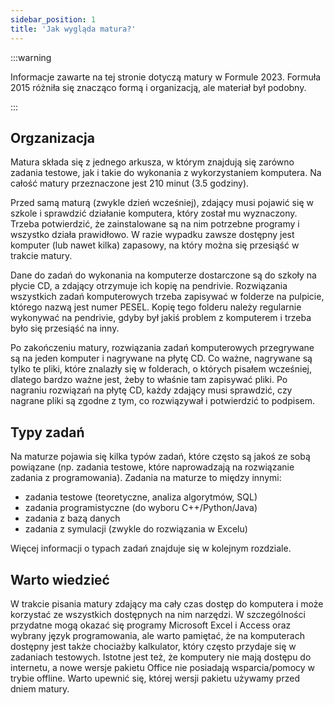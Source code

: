 ```yaml
---
sidebar_position: 1
title: 'Jak wygląda matura?'
---
```


:::warning

Informacje zawarte na tej stronie dotyczą matury w Formule 2023. Formuła 2015
różniła się znacząco formą i organizacją, ale materiał był podobny.

:::

## Orgzanizacja

Matura składa się z jednego arkusza, w którym znajdują się zarówno zadania
testowe, jak i takie do wykonania z wykorzystaniem komputera. Na całość matury
przeznaczone jest 210 minut (3.5 godziny).

Przed samą maturą (zwykle dzień wcześniej), zdający musi pojawić się w szkole i
sprawdzić działanie komputera, który został mu wyznaczony. Trzeba potwierdzić,
że zainstalowane są na nim potrzebne programy i wszystko działa prawidłowo.
W razie wypadku zawsze dostępny jest komputer (lub nawet kilka) zapasowy, na
który można się przesiąść w trakcie matury.

Dane do zadań do wykonania na komputerze dostarczone są do szkoły na płycie CD,
a zdający otrzymuje ich kopię na pendrivie. Rozwiązania wszystkich zadań
komputerowych trzeba zapisywać w folderze na pulpicie, którego nazwą jest
numer PESEL. Kopię tego folderu należy regularnie wykonywać na pendrivie, gdyby
był jakiś problem z komputerem i trzeba było się przesiąść na inny.

Po zakończeniu matury, rozwiązania zadań komputerowych przegrywane są na jeden
komputer i nagrywane na płytę CD. Co ważne, nagrywane są tylko te pliki, które
znalazły się w folderach, o których pisałem wcześniej, dlatego bardzo ważne jest,
żeby to właśnie tam zapisywać pliki. Po nagraniu rozwiązań na płytę CD, każdy
zdający musi sprawdzić, czy nagrane pliki są zgodne z tym, co rozwiązywał i
potwierdzić to podpisem.

## Typy zadań

Na maturze pojawia się kilka typów zadań, które często są jakoś ze sobą
powiązane (np. zadania testowe, które naprowadzają na rozwiązanie zadania z
programowania). Zadania na maturze to między innymi:
- zadania testowe (teoretyczne, analiza algorytmów, SQL)
- zadania programistyczne (do wyboru C++/Python/Java)
- zadania z bazą danych
- zadania z symulacji (zwykle do rozwiązania w Excelu)

Więcej informacji o typach zadań znajduje się w kolejnym rozdziale.

## Warto wiedzieć

W trakcie pisania matury zdający ma cały czas dostęp do komputera i może
korzystać ze wszystkich dostępnych na nim narzędzi. W szczególności przydatne
mogą okazać się programy Microsoft Excel i Access oraz wybrany język
programowania, ale warto pamiętać, że na komputerach dostępny jest także
chociażby kalkulator, który często przydaje się w zadaniach testowych. Istotne
jest też, że komputery nie mają dostępu do internetu, a nowe wersje pakietu
Office nie posiadają wsparcia/pomocy w trybie offline. Warto upewnić się,
której wersji pakietu używamy przed dniem matury.
